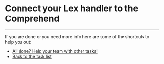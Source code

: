 # Connect your Lex handler to the Comprehend

----

If you are done or you need more info here are some of the shortcuts to help you out:

- [All done? Help your team with other tasks!](../../../../)
- [Back to the task list](../)